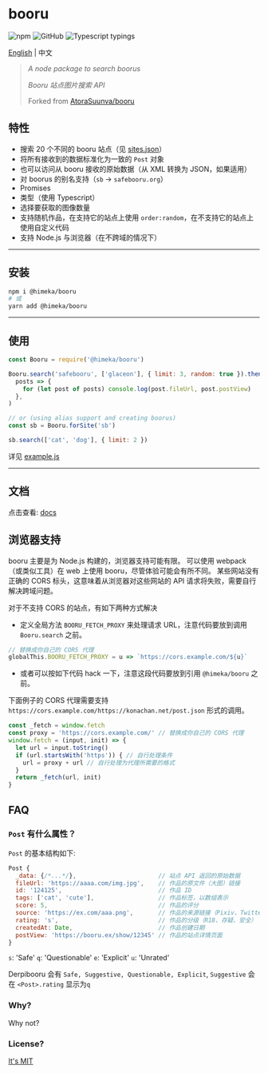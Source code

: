 # booru

![npm](https://img.shields.io/npm/v/@himeka/booru.svg) ![GitHub](https://img.shields.io/github/license/asadahimeka/booru-search.svg) ![Typescript typings](https://img.shields.io/badge/Typings-Typescript-informational.svg)

[English](readme.md) | 中文

> _A node package to search boorus_
>
> _Booru 站点图片搜索 API_
>
> Forked from [AtoraSuunva/booru](https://github.com/AtoraSuunva/booru)

## 特性

- 搜索 20 个不同的 booru 站点（见 [sites.json](./src/sites.json)）
- 将所有接收到的数据标准化为一致的 `Post` 对象
- 也可以访问从 booru 接收的原始数据（从 XML 转换为 JSON，如果适用）
- 对 boorus 的别名支持（`sb` -> `safebooru.org`）
- Promises
- 类型（使用 Typescript）
- 选择要获取的图像数量
- 支持随机作品，在支持它的站点上使用 `order:random`，在不支持它的站点上使用自定义代码
- 支持 Node.js 与浏览器（在不跨域的情况下）

---

## 安装

```sh
npm i @himeka/booru
# 或
yarn add @himeka/booru
```

---

## 使用

```js
const Booru = require('@himeka/booru')

Booru.search('safebooru', ['glaceon'], { limit: 3, random: true }).then(
  posts => {
    for (let post of posts) console.log(post.fileUrl, post.postView)
  },
)

// or (using alias support and creating boorus)
const sb = Booru.forSite('sb')

sb.search(['cat', 'dog'], { limit: 2 })
```

详见 [example.js](./example.js)

---

## 文档

点击查看: [docs](https://asadahimeka.github.io/booru-search)

## 浏览器支持

booru 主要是为 Node.js 构建的，浏览器支持可能有限。
可以使用 webpack（或类似工具）在 web 上使用 booru，尽管体验可能会有所不同。
某些网站没有正确的 CORS 标头，这意味着从浏览器对这些网站的 API 请求将失败，需要自行解决跨域问题。

对于不支持 CORS 的站点，有如下两种方式解决

- 定义全局方法 `BOORU_FETCH_PROXY` 来处理请求 URL，注意代码要放到调用 `Booru.search` 之前。

```js
// 替换成你自己的 CORS 代理
globalThis.BOORU_FETCH_PROXY = u => `https://cors.example.com/${u}`
```

- 或者可以按如下代码 hack 一下，注意这段代码要放到引用 `@himeka/booru` 之前。

下面例子的 CORS 代理需要支持 `https://cors.example.com/https://konachan.net/post.json` 形式的调用。

```js
const _fetch = window.fetch
const proxy = 'https://cors.example.com/' // 替换成你自己的 CORS 代理
window.fetch = (input, init) => {
  let url = input.toString()
  if (url.startsWith('https')) { // 自行处理条件
    url = proxy + url // 自行处理为代理所需要的格式
  }
  return _fetch(url, init)
}
```

## FAQ

### `Post` 有什么属性？

`Post` 的基本结构如下:

```js
Post {
  _data: {/*...*/},                       // 站点 API 返回的原始数据
  fileUrl: 'https://aaaa.com/img.jpg',    // 作品的原文件（大图）链接
  id: '124125',                           // 作品 ID
  tags: ['cat', 'cute'],                  // 作品标签，以数组表示
  score: 5,                               // 作品的评分
  source: 'https://ex.com/aaa.png',       // 作品的来源链接（Pixiv、Twitter 等，如果有的话）
  rating: 's',                            // 作品的分级（R18、存疑、安全）
  createdAt: Date,                        // 作品创建日期
  postView: 'https://booru.ex/show/12345' // 作品的站点详情页面
}
```

`s`: 'Safe'
`q`: 'Questionable'
`e`: 'Explicit'
`u`: 'Unrated'

Derpibooru 会有 `Safe, Suggestive, Questionable, Explicit`,  `Suggestive` 会在 `<Post>.rating` 显示为`q`

### Why?

Why not?

### License?

[It's MIT](https://choosealicense.com/licenses/mit/)
